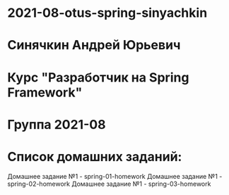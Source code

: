 # 2021-08-otus-spring-sinyachkin
# Синячкин Андрей Юрьевич
# Курс "Разработчик на Spring Framework"
# Группа 2021-08
# Список домашних заданий:
Домашнее задание №1 - spring-01-homework
Домашнее задание №1 - spring-02-homework
Домашнее задание №1 - spring-03-homework
